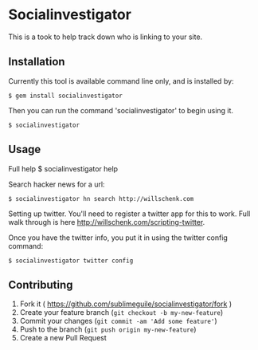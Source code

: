 # Socialinvestigator

This is a took to help track down who is linking to your site.

## Installation

Currently this tool is available command line only, and is installed by:

    $ gem install socialinvestigator

Then you can run the command 'socialinvestigator' to begin using it.

    $ socialinvestigator

## Usage

Full help
    $ socialinvestigator help

Search hacker news for a url:

    $ socialinvestigator hn search http://willschenk.com

Setting up twitter.  You'll need to register a twitter app for this to work.
Full walk through is here http://willschenk.com/scripting-twitter.

Once you have the twitter info, you put it in using the twitter config command:

    $ socialinvestigator twitter config
    
## Contributing

1. Fork it ( https://github.com/sublimeguile/socialinvestigator/fork )
2. Create your feature branch (`git checkout -b my-new-feature`)
3. Commit your changes (`git commit -am 'Add some feature'`)
4. Push to the branch (`git push origin my-new-feature`)
5. Create a new Pull Request
